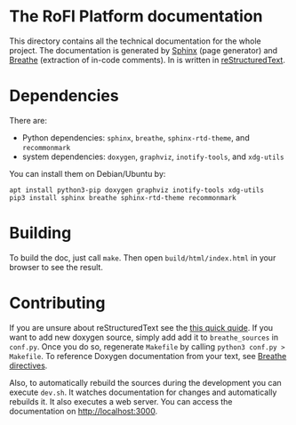 # The RoFI Platform documentation

This directory contains all the technical documentation for the whole project.
The documentation is generated by [Sphinx](http://sphinx-doc.org/) (page
generator) and [Breathe](https://breathe.readthedocs.io/) (extraction of in-code
comments). In is written in
[reStructuredText](https://docutils.sourceforge.io/rst.html).

# Dependencies

There are:

- Python dependencies: `sphinx`, `breathe`, `sphinx-rtd-theme`, and `recommonmark`
- system dependencies: `doxygen`, `graphviz`, `inotify-tools`, and `xdg-utils`

You can install them on Debian/Ubuntu by:

```
apt install python3-pip doxygen graphviz inotify-tools xdg-utils
pip3 install sphinx breathe sphinx-rtd-theme recommonmark
```

# Building

To build the doc, just call `make`. Then open `build/html/index.html` in your
browser to see the result.

# Contributing

If you are unsure about reStructuredText see the [this quick
quide](https://thomas-cokelaer.info/tutorials/sphinx/rest_syntax.html). If you
want to add new doxygen source, simply add add it to `breathe_sources` in
`conf.py`. Once you do so, regenerate `Makefile` by calling `python3 conf.py >
Makefile`. To reference Doxygen documentation from your text, see [Breathe
directives](https://breathe.readthedocs.io/en/latest/directives.html).

Also, to automatically rebuild the sources during the development you can
execute `dev.sh`. It watches documentation for changes and automatically
rebuilds it. It also executes a web server. You can access the documentation on [http://localhost:3000](http://localhost:3000).